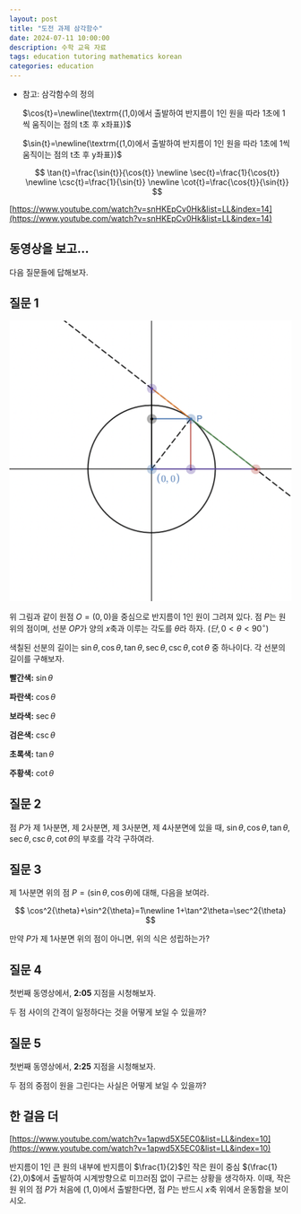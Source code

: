 ```yaml
---
layout: post
title: "도전 과제 삼각함수"
date: 2024-07-11 10:00:00
description: 수학 교육 자료
tags: education tutoring mathematics korean
categories: education
---
```



- 참고: 삼각함수의 정의
    
    $\cos{t}=\newline(\textrm{(1,0)에서 출발하여 반지름이 1인 원을 따라 1초에 1씩 움직이는 점의 t초 후 x좌표})$
    
    $\sin{t}=\newline(\textrm{(1,0)에서 출발하여 반지름이 1인 원을 따라 1초에 1씩 움직이는 점의 t초 후 y좌표})$
    
    $$
    \tan{t}=\frac{\sin{t}}{\cos{t}} \newline \sec{t}=\frac{1}{\cos{t}} \newline \csc{t}=\frac{1}{\sin{t}} \newline \cot{t}=\frac{\cos{t}}{\sin{t}}
    $$
    

[https://www.youtube.com/watch?v=snHKEpCv0Hk&list=LL&index=14](https://www.youtube.com/watch?v=snHKEpCv0Hk&list=LL&index=14)

## 동영상을 보고...

다음 질문들에 답해보자.

## 질문 1

![Untitled](/assets/img/blog/tutoring/untitled__161f0f24f931803bb39df191a19a6.png)

위 그림과 같이 원점 $O=(0,0)$을 중심으로 반지름이 $1$인 원이 그려져 있다. 점 $P$는 원 위의 점이며, 선분 $OP$가 양의 $x$축과 이루는 각도를 $\theta$라 하자. $(단, 0<\theta<90^\circ)$

색칠된 선분의 길이는 $\sin{\theta}, \cos{\theta},\tan{\theta},\sec{\theta},\csc{\theta},\cot{\theta}$ 중 하나이다.
각 선분의 길이를 구해보자.

**빨간색:** $\sin{\theta}$

**파란색:** $\cos{\theta}$

**보라색:** $\sec{\theta}$

**검은색:** $\csc{\theta}$

**초록색:** $\tan{\theta}$

**주황색:** $\cot{\theta}$

## 질문 2

점 $P$가 제 1사분면, 제 2사분면, 제 3사분면, 제 4사분면에 있을 때,
$\sin{\theta}, \cos{\theta},\tan{\theta},\sec{\theta},\csc{\theta},\cot{\theta}$의 부호를 각각 구하여라.

## 질문 3

제 1사분면 위의 점 $P=(\sin{\theta}, \cos{\theta})$에 대해, 다음을 보여라.

$$
\cos^2{\theta}+\sin^2{\theta}=1\newline 1+\tan^2\theta=\sec^2{\theta}
$$

만약 $P$가 제 1사분면 위의 점이 아니면, 위의 식은 성립하는가?

## 질문 4

첫번째 동영상에서, **2:05** 지점을 시청해보자.

두 점 사이의 간격이 일정하다는 것을 어떻게 보일 수 있을까?

## 질문 5

첫번째 동영상에서, **2:25** 지점을 시청해보자.

두 점의 중점이 원을 그린다는 사실은 어떻게 보일 수 있을까?

## 한 걸음 더

[https://www.youtube.com/watch?v=1apwd5X5EC0&list=LL&index=10](https://www.youtube.com/watch?v=1apwd5X5EC0&list=LL&index=10)

반지름이 $1$인 큰 원의 내부에 반지름이 $\frac{1}{2}$인 작은 원이 중심 $(\frac{1}{2},0)$에서 출발하여 시계방향으로 미끄러짐 없이 구르는 상황을 생각하자. 이때, 작은 원 위의 점 $P$가 처음에 $(1,0)$에서 출발한다면, 점 $P$는 반드시 $x$축 위에서 운동함을 보이시오.